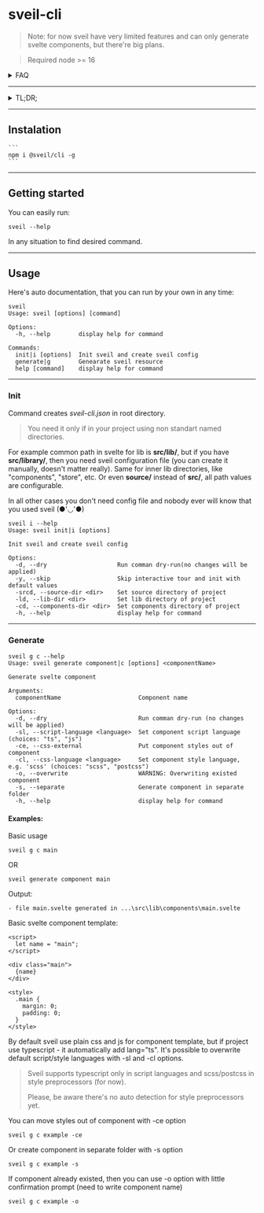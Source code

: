 # sveil-cli

> Note: for now sveil have very limited features and can only generate svelte components, but there're big plans.

> Required node >= 16

  <details>
    <summary>FAQ</summary>
    
  **What:**

The sveil. Generation tool for svelte. Sveil will generate svelte resources.

**Why:**

Why not? Svelte is pretty mature framework, but for some reason have no any generation tool that widely used. Generation tool could save some time, scale application, and set structure. I didn't find any other generation tools for svelte, only nx have one, but it's comes with monorepos only, nx workspace and other configs (and last time I tried it svelte plugin didn't work well). And Lets say, svelte plugin for nx isn't looks official, nx mostly focused on react or angular.

The Sveil on other hand is standalone tool that you can use without any config files.

  </details>

---

  <details>
    <summary>TL;DR;</summary>

**Philosophy:**

Freedom without structure is chaos. Svelte let us deside how to organize project freely, there're only several restrictions/rules. Since svelte trying to bind to native js way without any built in design patterns, we as developers are on our own.

I see 3 main goals of such tool:

- Generation
- Structure
- Scale

For now it's limited generation, but with time sveil will get to structure svelte project and scale it (like nest cli or angular).

  </details>

---

## Instalation

    ```
    npm i @sveil/cli -g
    ```

---

## Getting started

You can easily run:

```
sveil --help
```

In any situation to find desired command.

---

## Usage

Here's auto documentation, that you can run by your own in any time:

```
sveil
Usage: sveil [options] [command]

Options:
  -h, --help        display help for command

Commands:
  init|i [options]  Init sveil and create sveil config
  generate|g        Genearate sveil resource
  help [command]    display help for command
```

---

### Init

Command creates _sveil-cli.json_ in root directory.

> You need it only if in your project using non standart named directories.

For example common path in svelte for lib is **src/lib/**, but if you have **src/library/**, then you need sveil configuration file (you can create it manually, doesn't matter really). Same for inner lib directories, like "components", "store", etc. Or even **source/** instead of **src/**, all path values are configurable.

In all other cases you don't need config file and nobody ever will know that you used sveil (●'◡'●)

```
sveil i --help
Usage: sveil init|i [options]

Init sveil and create sveil config

Options:
  -d, --dry                    Run comman dry-run(no changes will be applied)
  -y, --skip                   Skip interactive tour and init with default values
  -srcd, --source-dir <dir>    Set source directory of project
  -ld, --lib-dir <dir>         Set lib directory of project
  -cd, --components-dir <dir>  Set components directory of project
  -h, --help                   display help for command
```

---

### Generate

```
sveil g c --help
Usage: sveil generate component|c [options] <componentName>

Generate svelte component

Arguments:
  componentName                      Component name

Options:
  -d, --dry                          Run comman dry-run (no changes will be applied)
  -sl, --script-language <language>  Set component script language (choices: "ts", "js")
  -ce, --css-external                Put component styles out of component
  -cl, --css-language <language>     Set component style language, e.g. 'scss' (choices: "scss", "postcss")
  -o, --overwrite                    WARNING: Overwriting existed component
  -s, --separate                     Generate component in separate folder
  -h, --help                         display help for command
```

#### Examples:

Basic usage

```
sveil g c main
```

OR

```
sveil generate component main
```

Output:

```
- file main.svelte generated in ...\src\lib\components\main.svelte
```

Basic svelte component template:

```
<script>
  let name = "main";
</script>

<div class="main">
  {name}
</div>

<style>
  .main {
    margin: 0;
    padding: 0;
  }
</style>

```

By default sveil use plain css and js for component template, but if project use typescript - it automatically add lang="ts".
It's possible to overwrite default script/style languages with -sl and -cl options.

> Sveil supports typescript only in script languages and scss/postcss in style preprocessors (for now).
>
> Please, be aware there's no auto detection for style preprocessors yet.

You can move styles out of component with -ce option

```
sveil g c example -ce
```

Or create component in separate folder with -s option

```
sveil g c example -s
```

If component already existed, then you can use -o option with little confirmation prompt (need to write component name)

```
sveil g c example -o
```
